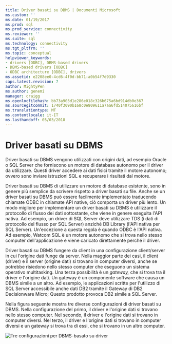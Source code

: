 ```yaml
---
title: Driver basati su DBMS | Documenti Microsoft
ms.custom: ''
ms.date: 01/19/2017
ms.prod: sql
ms.prod_service: connectivity
ms.reviewer: ''
ms.suite: sql
ms.technology: connectivity
ms.tgt_pltfrm: ''
ms.topic: conceptual
helpviewer_keywords:
- drivers [ODBC], DBMS-based drivers
- DBMS-based drivers [ODBC]
- ODBC architecture [ODBC], drivers
ms.assetid: e2208ee0-4cd6-4f0d-bb71-a0b54f7d9330
caps.latest.revision: 7
author: MightyPen
ms.author: genemi
manager: craigg
ms.openlocfilehash: bb73a903d1e286e018c326b675a6bd914db0e367
ms.sourcegitcommit: 1740f3090b168c0e809611a7aa6fd514075616bf
ms.translationtype: MT
ms.contentlocale: it-IT
ms.lasthandoff: 05/03/2018
---
```

# <a name="dbms-based-drivers"></a>Driver basati su DBMS
Driver basati su DBMS vengono utilizzati con origini dati, ad esempio Oracle o SQL Server che forniscono un motore di database autonomo per il driver da utilizzare. Questi driver accedere ai dati fisici tramite il motore autonomo; ovvero sono inviare istruzioni SQL e recuperare i risultati dal motore.  
  
 Driver basati su DBMS di utilizzare un motore di database esistente, sono in genere più semplice da scrivere rispetto a driver basati su file. Anche se un driver basati su DBMS può essere facilmente implementato traducendo chiamate ODBC in chiamate API native, ciò comporta un driver più lento. Un modo migliore per implementare un driver basati su DBMS è utilizzare il protocollo di flusso dei dati sottostante, che viene in genere eseguita l'API nativa. Ad esempio, un driver di SQL Server deve utilizzare TDS (i dati di protocollo del flusso per SQL Server) anziché DB Library (l'API nativa per SQL Server). Un'eccezione a questa regola è quando ODBC è l'API nativa. Ad esempio, Watcom SQL è un motore autonomo che si trova nello stesso computer dell'applicazione e viene caricato direttamente perché il driver.  
  
 Driver basati su DBMS fungere da client in una configurazione client/server in cui l'origine dati funge da server. Nella maggior parte dei casi, il client (driver) e il server (origine dati) si trovano in computer diversi, anche se potrebbe risiedono nello stesso computer che eseguono un sistema operativo multitasking. Una terza possibilità è un *gateway,* che si trova tra il driver e l'origine dati. Un gateway è un componente software che causa un DBMS simile a un altro. Ad esempio, le applicazioni scritte per l'utilizzo di SQL Server accessibile anche dati DB2 tramite il Gateway di DB2 Decisionware Micro; Questo prodotto provoca DB2 simile a SQL Server.  
  
 Nella figura seguente mostra tre diverse configurazioni di driver basati su DBMS. Nella configurazione del primo, il driver e l'origine dati si trovano nello stesso computer. Nel secondo, il driver e l'origine dati si trovano in computer diversi. Nel terzo, il driver e l'origine dati si trovano in computer diversi e un gateway si trova tra di essi, che si trovano in un altro computer.  
  
 ![Tre configurazioni per DBMS&#45;basato su driver](../../odbc/reference/media/pr07.gif "pr07")
